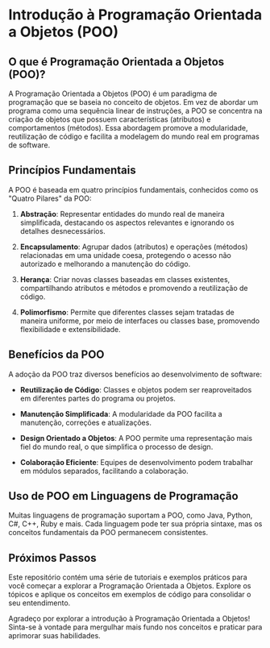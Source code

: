 # Introdução à Programação Orientada a Objetos (POO)

## O que é Programação Orientada a Objetos (POO)?

A Programação Orientada a Objetos (POO) é um paradigma de programação que se baseia no conceito de objetos. Em vez de abordar um programa como uma sequência linear de instruções, a POO se concentra na criação de objetos que possuem características (atributos) e comportamentos (métodos). Essa abordagem promove a modularidade, reutilização de código e facilita a modelagem do mundo real em programas de software.

## Princípios Fundamentais

A POO é baseada em quatro princípios fundamentais, conhecidos como os "Quatro Pilares" da POO:

1. **Abstração**: Representar entidades do mundo real de maneira simplificada, destacando os aspectos relevantes e ignorando os detalhes desnecessários.

2. **Encapsulamento**: Agrupar dados (atributos) e operações (métodos) relacionadas em uma unidade coesa, protegendo o acesso não autorizado e melhorando a manutenção do código.

3. **Herança**: Criar novas classes baseadas em classes existentes, compartilhando atributos e métodos e promovendo a reutilização de código.

4. **Polimorfismo**: Permite que diferentes classes sejam tratadas de maneira uniforme, por meio de interfaces ou classes base, promovendo flexibilidade e extensibilidade.

## Benefícios da POO

A adoção da POO traz diversos benefícios ao desenvolvimento de software:

- **Reutilização de Código**: Classes e objetos podem ser reaproveitados em diferentes partes do programa ou projetos.

- **Manutenção Simplificada**: A modularidade da POO facilita a manutenção, correções e atualizações.

- **Design Orientado a Objetos**: A POO permite uma representação mais fiel do mundo real, o que simplifica o processo de design.

- **Colaboração Eficiente**: Equipes de desenvolvimento podem trabalhar em módulos separados, facilitando a colaboração.

## Uso de POO em Linguagens de Programação

Muitas linguagens de programação suportam a POO, como Java, Python, C#, C++, Ruby e mais. Cada linguagem pode ter sua própria sintaxe, mas os conceitos fundamentais da POO permanecem consistentes.

## Próximos Passos

Este repositório contém uma série de tutoriais e exemplos práticos para você começar a explorar a Programação Orientada a Objetos. Explore os tópicos e aplique os conceitos em exemplos de código para consolidar o seu entendimento.

Agradeço por explorar a introdução à Programação Orientada a Objetos! Sinta-se à vontade para mergulhar mais fundo nos conceitos e praticar para aprimorar suas habilidades.
